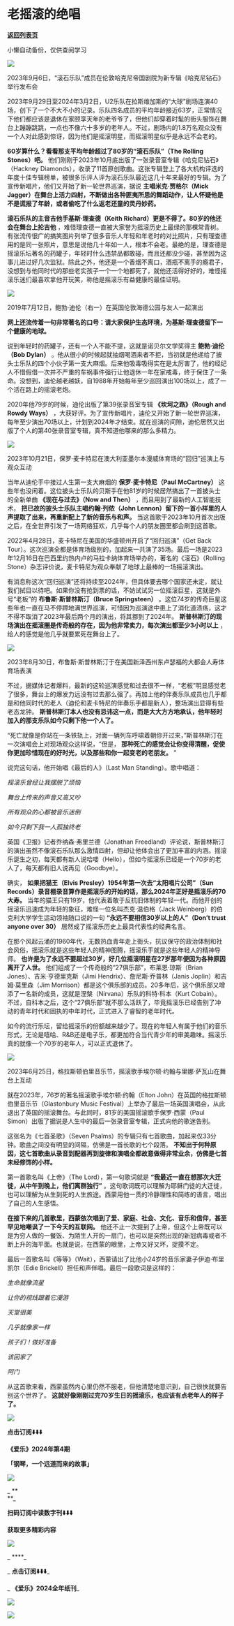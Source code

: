 # 老摇滚的绝唱

[**返回列表页**](/gzh/三联生活周刊)

小懒自动备份，仅供查阅学习

  
  
![](https://mmbiz.qpic.cn/mmbiz_jpg/ALib6cia2OYo67ewJDAcGkcKg94hMQYIf65EwoJZbCGKS5elMibku235y2BjaUr13HAhRp1M6ibtmJhssQHj41jlAg/640?wx_fmt=jpeg)

2023年9月6日，“滚石乐队”成员在伦敦哈克尼帝国剧院为新专辑《哈克尼钻石》举行发布会

  

2023年9月29日至2024年3月2日，U2乐队在拉斯维加斯的“大球”剧场连演40场，创下了一个不大不小的记录。乐队四名成员的平均年龄接近63岁，正常情况下他们都应该是退休在家颐享天年的老爷爷了，但他们却穿着时髦的街头服饰在舞台上蹦蹦跳跳，一点也不像六十多岁的老年人。不过，剧场内的1.8万名观众没有一个人对此感到惊讶，因为他们是摇滚明星，而摇滚明星似乎是永远不会老的。

  

 **60岁算什么？看看那支平均年龄超过了80岁的“滚石乐队”（The Rolling Stones）吧。**
他们刚刚于2023年10月底出版了一张录音室专辑《哈克尼钻石》（Hackney
Diamonds），收录了11首原创歌曲。这张专辑登上了各大机构评选的年度十佳专辑榜单，被很多乐评人评为滚石乐队最近这几十年来最好的专辑。为了宣传新唱片，他们又开始了新一轮世界巡演，据说
**主唱米克·贾格尔（Mick
Jagger）在舞台上活力四射，不断做出各种匪夷所思的舞蹈动作，让人怀疑他是不是谎报了年龄，或者偷吃了什么返老还童的灵丹妙药。**

  

 **滚石乐队的主音吉他手基斯·理查德（Keith Richard）更是不得了。80岁的他还会在舞台上抡吉他**
，难怪理查德一直被大家誉为摇滚历史上最绿的那棵常青树。有张流传很广的搞笑图片列举了很多音乐人年轻和年老时的对比照片，只有理查德用的是同一张照片，意思是说他几十年如一人，根本不会老。最绝的是，理查德是摇滚乐坛著名的药罐子，年轻时什么违禁品都敢碰，而且还都没少碰，甚至因为这事儿进过好几次监狱。除此之外，他还是一个香烟不离口，酒瓶不离手的瘾君子，没想到与他同时代的那些老实孩子一个一个地都死了，就他还活得好好的，难怪摇滚乐迷们最喜欢拿他开玩笑，称他是摇滚乐有益健康的最佳证明。

  

![](https://mmbiz.qpic.cn/mmbiz_jpg/ALib6cia2OYo67ewJDAcGkcKg94hMQYIf6nQkQsOZqy5TWUFXRaaasWZKCcribQmVqAcqibicianqP4t0oic9lJUzy1cQ/640?wx_fmt=jpeg)

2019年7月12日，鲍勃·迪伦（右一）在英国伦敦海德公园与友人一起演出

  

 **网上还流传着一句非常著名的口号：请大家保护生态环境，为基斯·理查德留下一个健康的地球。**

  

说到年轻时的药罐子，还有一个人不能不提，这就是诺贝尔文学奖得主 **鲍勃·迪伦（Bob Dylan）**
。他从很小的时候起就抽烟喝酒来者不拒，当初就是他递给了披头士乐队的四个小伙子第一支大麻烟。后来他吸毒吸得实在是太厉害了，他的经纪人不惜假借一次并不严重的车祸事件强行让他退休一年在家戒毒，终于保住了一条命。没想到，迪伦越老越妖，自1988年开始每年至少巡回演出100场以上，成了一个活在路上的摇滚老炮。

  

2020年他79岁的时候，迪伦出版了第39张录音室专辑 **《坎坷之路》（Rough and Rowdy Ways）**
，大获好评。为了宣传新唱片，迪伦又开始了新一轮世界巡演，每年至少演出70场以上，计划到2024年才结束。就在巡演的间隙，迪伦居然又出版了个人的第40张录音室专辑，真不知道他哪来的那么多精力。

  

![](https://mmbiz.qpic.cn/mmbiz_jpg/ALib6cia2OYo67ewJDAcGkcKg94hMQYIf6yhwb34YX6EUodjt10wwVPLs20GjhSia7jicReETOSDvvLEG7A1HObkTQ/640?wx_fmt=jpeg)

2023年10月21日，保罗·麦卡特尼在澳大利亚墨尔本漫威体育场的“回归”巡演上与观众互动

  

当年从迪伦手中接过人生第一支大麻烟的 **保罗·麦卡特尼（Paul McCartney）**
这些年也没闲着。这位披头士乐队的贝斯手在他81岁的时候居然搞出了一首披头士的全新单曲 **《现在与过去》（Now and Then）**
，而且用到了最新的人工智能技术， **把已故的披头士乐队主唱约翰·列侬（John
Lennon）留下的一首小样里的人声提取了出来，再重新配上了新的音乐与和声。**
当这首歌于2023年10月首次出版之后，在全世界引发了一场网络狂欢，几乎每个人的朋友圈里都会刷到这首歌。

  

2022年4月28日，麦卡特尼在美国的华盛顿州开启了“回归巡演”（Get Back
Tour）。这次巡演全都是体育场级别的，加起来一共演了35场。最后一场是2023年12月16日在巴西里约热内卢的马拉卡纳体育场举办的，著名的《滚石》（Rolling
Stone）杂志评价说，麦卡特尼为观众奉献了地球上最棒的一场摇滚演出。

  

有消息称这次“回归巡演”还将持续至2024年，但具体要去哪个国家还未定，就让我们拭目以待吧。如果你没有抢到票的话，不妨试试另一位摇滚巨星，这就是外号“老板”的
**布鲁斯·斯普林斯汀（Bruce Springsteen）**
。这位74岁的传奇巨星这些年也一直在马不停蹄地满世界巡演，可惜因为巡演途中患上了消化道溃疡，这才不得不取消了2023年最后两个月的演出，将其挪到了2024年。
**斯普林斯汀的现场演出在摇滚圈是传奇般的存在，因为他非常卖力，每次演出都至少3小时以上** ，给人的感觉是他几乎就要累死在舞台上了。

  

![](https://mmbiz.qpic.cn/mmbiz_jpg/ALib6cia2OYo67ewJDAcGkcKg94hMQYIf6rZVjbHZC0S2wpS3iaTtk4pZjxia2FicloYQcj0bYLQITHoxz58tsCicib6A/640?wx_fmt=jpeg)

2023年8月30日，布鲁斯·斯普林斯汀于在美国新泽西州东卢瑟福的大都会人寿体育场表演

  

不过，据媒体记者爆料，最新的这轮巡演感觉和过去很不一样，“老板”明显感觉老了很多，舞台上的爆发力远没有过去那么强了。再加上他的伴奏乐队成员也几乎都是和他同时代的老人（迪伦和麦卡特尼的伴奏乐手都是新人），整场演出显得有些老态龙钟。
**斯普林斯汀本人也没有忌讳这一点，而是大大方方地承认，他年轻时加入的那支乐队如今只剩下他一个人了。**

  

“死亡就像是你站在一条铁轨上，对面一辆列车呼啸着朝你开过来，”斯普林斯汀在一次演唱会上对现场观众这样说，“但是，
**那种死亡的感觉会让你变得清醒，促使你更加珍惜现在的好时光，以及那些和你一起变老的老朋友。** ”

  

说完这句话，他开始唱《最后的人》（Last Man Standing）。歌中唱道：

  

 _摇滚乐曾经让我摆脱了烦恼_

 _舞台上传来的声音又高又吵_

 _所有观众的心都被音乐迷倒_

 _如今只剩下我一人孤独终老_

  

英国《卫报》记者乔纳森·弗里兰德（Jonathan
Freedland）评论说，斯普林斯汀的演出虽然不像滚石乐队那么激情四射，但却让他体会出了更加丰富的内涵。摇滚乐诞生之初，每天都有新人说哈喽（Hello），但如今摇滚乐已经是一个70岁的老人了，每天都有旧人说再见（Goodbye）。

  

确实， **如果把猫王（Elvis Presley）1954年第一次去“太阳唱片公司”（Sun
Records）录音棚录音算作是摇滚乐的开始的话，那么2024年正好是摇滚乐的70大寿。**
当年的猫王只有19岁，他代表着敢于反抗旧体制的年轻一代。而他开创的摇滚乐迅速成为年轻的象征，难怪一位名叫杰克·温伯格（Jack
Weinberg）的伯克利大学学生运动领袖随口说的一句 **“永远不要相信30岁以上的人”（Don’t trust anyone over 30）**
居然成了摇滚乐历史上最具代表性的经典名言。

  

在那个风起云涌的1960年代，无数热血青年走上街头，抗议保守的政治体制和社会风俗，摇滚乐就是这些年轻人的精神图腾，摇滚乐手就是这些年轻人的精神导师。
**也许是为了永远不要超过30岁，好几位摇滚明星在27岁那年便因为各种原因离开了人世。** 他们组成了一个传奇般的“27俱乐部”，布莱恩·琼斯（Brian
Jones）、吉米·亨德里克斯（Jimi Hendrix）、詹尼斯·乔普林（Janis Joplin）和吉姆·莫里森（Jim
Morrison）都是这个俱乐部的成员。20多年后，这个俱乐部又增添了一名新的成员，这就是涅槃（Nirvana）乐队的科特·科本（Kurt
Cobain）。不过，自科本之后，这个“27俱乐部”就不那么活跃了，毕竟摇滚乐已经告别了冲动的青年时代和固执的中年时代，正式进入了睿智的老年时代。

  

如今的流行乐坛，留给摇滚乐的份额越来越少了。现在的年轻人有属于他们的音乐形式，无论是嘻哈、R&B还是电子乐，都更加符合当代青少年的审美趣味。摇滚乐真的就像一个70岁的老年人，可以正式退休了。

  

![](https://mmbiz.qpic.cn/mmbiz_jpg/ALib6cia2OYo67ewJDAcGkcKg94hMQYIf6Bzc3ibCwrI3QZdcNpOSqlicLG9jqS326vic5MoTA1ibWLGFIMn2DJgibicKw/640?wx_fmt=jpeg)

2023年6月25日，格拉斯顿伯里音乐节，摇滚歌手埃尔顿·约翰与里娜·萨瓦山在舞台上互动

  

就在2023年，76岁的著名摇滚歌手埃尔顿·约翰（Elton John）在英国的格拉斯顿伯里音乐节（Glastonbury Music
Festival）上举办了最后一场英国演唱会，从此退出了英国的摇滚舞台。与此同时，81岁的美国摇滚歌手保罗·西蒙（Paul
Simon）出版了据说是人生中的最后一张录音室专辑，正式向他的歌迷告别。

  

这张名为《七首圣歌》（Seven Psalms）的专辑只有七首歌曲，加起来仅33分钟。歌曲之间没有明显的间隔，仿佛是一首长歌的七个段落。
**不知出于何种原因，这七首歌曲从录音到配器再到旋律和演唱全都故意做得非常业余，仿佛是七首未经修饰的小样。**

  

第一首歌名叫《上帝》（The Lord），第一句歌词就是 **“我最近一直在想那次大迁徙，从中午到晚上，他们离群独行”**
。这句歌词既可以理解为耶稣门徒的大迁徙，也可以理解为从生到死的人生旅途。西蒙用他一贯的冷静理性和简练的语言，唱出了自己的人生感悟。

  

 **在接下来的几首歌里，西蒙依次唱到了爱、家庭、社会、文化、音乐和信仰，甚至罕见地嘲讽了一下今天的互联网。**
他还不止一次提到了上帝，但这个上帝既可以是为穷人做的一餐饭、为陌生人开的一扇门，也可以是突然出现的新冠病毒或者不断上升的海平面。也就是说，在西蒙的眼里，上帝又好又坏，捉摸不定。

  

最后一首歌名叫《等等》（Wait），西蒙请出了比他小24岁的音乐家妻子伊迪·布里凯尔（Edie Brickell）担任和声伴唱。最后一段歌词是这样的：

  

 _生命就像流星_

 _让你的视线跟着它漫游_

 _天堂很美_

 _几乎就像家一样_

 _孩子们！做好准备_

 _该回家了_

 _阿门_

  

从这首歌来看，西蒙虽然内心里仍然不服老，但他清楚地意识到，自己很快就要告别这个世界了。
**这就好像刚刚过完70岁生日的摇滚乐，也应该有点老年人的样子了。**

  

![](https://mmbiz.qpic.cn/mmbiz_gif/ALib6cia2OYo4Unm0YAgffpOplkqBEkCcYC8cvoMRQJFOczoILt8QnYSVEiaRbFPLQ9GTCsE2QRuxLnYXzIDxpjmg/640?wx_fmt=gif)

 **点击订阅⬇️⬇️⬇️**

 **《爱乐》2024年第4期**

 **「钢琴，一个远道而来的故事」**

![](https://mmbiz.qpic.cn/mmbiz_jpg/ALib6cia2OYo5gvLHyTaQftKDsOiaq8XLYYEDxiafibkEY5jwliaTtwOTkibsL4AWgLLJW6yZgicjgN4xaXVIR4Axspiatw/640?wx_fmt=other&wxfrom;=5&wx;_lazy=1&wx;_co=1&tp;=webp)

 _ **  
**_

 **扫码订阅中读数字刊⬇️⬇️⬇️**

 **获取更多精彩内容**

![](https://mmbiz.qpic.cn/mmbiz_png/ALib6cia2OYo7YiaGdxvqcFGl6fj3KyRUtg9kcpb5V8FmrJXiamBGupbHHuK0n1iayMYOtibBtMjiaNic1IY1fvkwOkpSQ/640?wx_fmt=other&from;=appmsg&wxfrom;=5&wx;_lazy=1&wx;_co=1&tp;=webp)

 _ ****_

  

 _ **点击订阅⬇️⬇️⬇️**_

 _ **《爱乐》2024全年纸刊**_

![](https://mmbiz.qpic.cn/mmbiz_jpg/ALib6cia2OYo5gvLHyTaQftKDsOiaq8XLYYWdz6hSxibVq3eeqicGtxia1CkZYibgCZe3pTy8KbVVE5Us5J6nWrWjChOw/640?wx_fmt=other&wxfrom;=5&wx;_lazy=1&wx;_co=1&tp;=webp)

  

![](https://mmbiz.qpic.cn/mmbiz_png/ALib6cia2OYo5gvLHyTaQftKDsOiaq8XLYYUY9KMhoVCDsOttibrdXhBtJxrRWGuXIEBZrsiaZZBDoq6fic9MmWlzeYw/640?wx_fmt=other&wxfrom;=5&wx;_lazy=1&wx;_co=1&tp;=webp)

